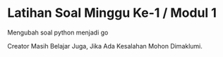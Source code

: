 <h1>Latihan Soal Minggu Ke-1 / Modul 1</h1>
<p>Mengubah soal python menjadi go</p>
<p>Creator Masih Belajar Juga, Jika Ada Kesalahan Mohon Dimaklumi.</p>